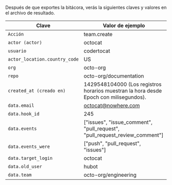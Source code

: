 Después de que exportes la bitácora, verás la siguientes claves y valores en el archivo de resultado.

| Clave                         | Valor de ejemplo                                                                      |
| ----------------------------- | ------------------------------------------------------------------------------------- |
| `Acción`                      | team.create                                                                           |
| `actor (actor)`               | octocat                                                                               |
| `usuario`                     | codertocat                                                                            |
| `actor_location.country_code` | US                                                                                    |
| `org`                         | octo-org                                                                              |
| `repo`                        | octo-org/documentation                                                                |
| `created_at (creado en)`      | 1429548104000 (Los registros horarios muestran la hora desde Epoch con milisegundos). |
| `data.email`                  | octocat@nowhere.com                                                                   |
| `data.hook_id`                | 245                                                                                   |
| `data.events`                 | ["issues", "issue_comment", "pull_request", "pull_request_review_comment"]        |
| `data.events_were`            | ["push", "pull_request", "issues"]                                                    |
| `data.target_login`           | octocat                                                                               |
| `data.old_user`               | hubot                                                                                 |
| `data.team`                   | octo-org/engineering                                                                  |
